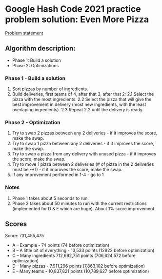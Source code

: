# Google Hash Code 2021 practice problem solution: Even More Pizza

[Problem statement](https://bytefreaks.net/google/hash-code/google-hash-code-2021-practice-problem)

## Algorithm description:
* Phase 1: Build a solution 
* Phase 2: Optimizations 

### Phase 1 - Build a solution
1. Sort pizzas by number of ingredients.
2. Build deliveries, first teams of 4, after that 3, after that 2:
   2.1 Select the pizza with the most ingredients.
   2.2 Select the pizza that will give the best improvement in delivery (most new ingredients, with the least overlaping ingredients).
   2.3 Repeat 2.2 until the delivery is ready.

### Phase 2 - Optimization
1. Try to swap 2 pizzas between any 2 deliveries - if it improves the score, make the swap.
2. Try to swap 1 pizza between any 2 deliveries - if it improves the score, make the swap.
3. Try to swap a pizza from any delivery with unused pizza - if it improves the score, make the swap.
4. Try to move 1 pizza between 2 deliveries (# of pizza in the 2 deliveries must be -+1) - if it improves the score, make the swap.
5. If any improvement performed in 1-4 - go to 1

### Notes
1. Phase 1 takes about 5 seconds to run.
2. Phase 2 takes about 50 minutes to run with the current restrictions (implemented for D & E which are huge). About 1% score improvement.

## Scores
Score: 731,455,475 

* A – Example - 74 points (74 before optimization)
* B – A little bit of everything - 13,533 points (12922 before optimization) 
* C – Many ingredients 712,692,751 points (706,624,572 before optimization)
* D – Many pizzas - 7,911,296 points (7,863,102 before optimization)
* E – Many teams - 10,837,821 points (10,789,627 before optimization)
